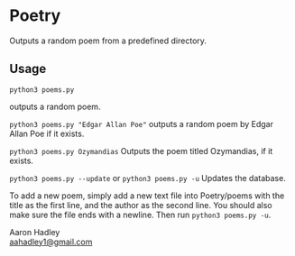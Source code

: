 # Poetry
Outputs a random poem from a predefined directory. 

## Usage
```python3 poems.py```

outputs a random poem.

```python3 poems.py "Edgar Allan Poe"```
outputs a random poem by Edgar Allan Poe if it exists.

```python3 poems.py Ozymandias``` 
Outputs the poem titled Ozymandias, if it exists.

```python3 poems.py --update```
or
```python3 poems.py -u``` 
Updates the database.

To add a new poem, simply add a new text file into Poetry/poems with the title as 
the first line, and the author as the second line. You should also make sure the file ends with a newline. Then run ```python3 poems.py -u```.


Aaron Hadley  
aahadley1@gmail.com